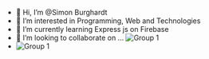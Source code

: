 
- 👋 Hi, I’m @Simon Burghardt
- 👀 I’m interested in Programming, Web and Technologies
- 🌱 I’m currently learning Express js on Firebase
- 💞️ I’m looking to collaborate on ...
![Group 1](https://user-images.githubusercontent.com/76205135/117673028-b0945580-b1aa-11eb-9bde-e7e0eaf22937.png)
-  ![Group 1](https://user-images.githubusercontent.com/76205135/117673028-b0945580-b1aa-11eb-9bde-e7e0eaf22937.png)


<!---
Semburg/Semburg is a ✨ special ✨ repository because its `README.md` (this file) appears on your GitHub profile.
You can click the Preview link to take a look at your changes.
--->
